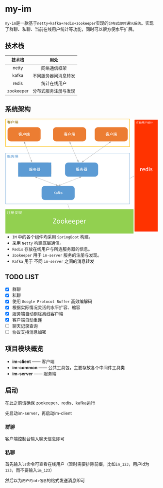 # my-im

`my-im`是一款基于`netty+kafka+redis+zookeeper`实现的`分布式即时通讯系统`。实现了群聊、私聊、当前在线用户统计等功能，同时可以很方便水平扩展。

## 技术栈

|  技术栈   |         用处         |
| :-------: | :------------------: |
|   netty   |     网络通信框架     |
|   kafka   | 不同服务器间消息转发 |
|   redis   |     统计在线用户     |
| zookeeper | 分布式服务注册与发现 |

## 系统架构
<img src='./image-20210506163543932.png' style='float:left; '/>

- `IM` 中的各个组件均采用 `SpringBoot` 构建。
-  采用 `Netty` 构建底层通信。
-  `Redis` 存放在线用户与所连服务器的信息。
-  `Zookeeper` 用于 `im-server` 服务的注册与发现。
-  `Kafka` 用于 不同 `im-server` 之间的消息转发

## TODO LIST

* [x] 群聊
* [x] 私聊
* [x] 使用 `Google Protocol Buffer` 高效编解码
* [x] 根据实际情况灵活的水平扩容、缩容
* [x] 服务端自动剔除离线客户端
* [x] 客户端自动重连
* [ ] 聊天记录查询
* [ ] 协议支持消息加密

## 项目模块概览

- **im-client**	——	客户端
- **im-common**	——	公共工具包，主要存放各个中间件工具类
- **im-server**	——	服务端

## 启动

在此之前请确保 zookeeper、redis、kafka运行

先启动im-server，再启动im-client

### 群聊

客户端控制台输入聊天信息即可

### 私聊

首先输入`ls`命令可查看在线用户（暂时需要排除前缀，比如`im_123`，用户id为`123`，而不要输入`im_123`）

然后以为`用户的id:信息`的格式发送消息即可
